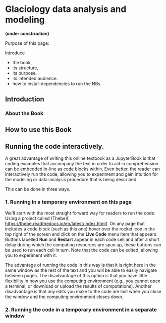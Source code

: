 # Glaciology data analysis and modeling

**(under construction)**

Purpose of this page:

Introduce
* the book,
* its structure,
* its purpose,
* its intended audience.
* how to install dependencies to run the NBs.


## Introduction

### About the Book

## How to use this Book

## Running the code interactively.
A great advantage of writing this online textbook as a JupyterBook is that coding examples that accompany the text in order to aid in comprehension can be embedded in-line as code blocks within. Even better, the reader can interactively run the code, allowing you to experiment and gain intuition for the modeling or data-analysis procedure that is being described.

This can be done in three ways.

### 1. Running in a temporary environment on this page
We'll start with the most straight forward way for readers to run the code. Using a project called (Thebe)[ https://thebe.readthedocs.io/en/latest/index.html]. On any page that includes a code block (such as this one) hover over the rocket icon in the top right of the screen and click on the **Live Code** menu item that appears. Buttons labelled **Run** and **Restart** appear in each code cell and after a short delay during which the computing resources are spun up, these buttons can be used to run each cell in turn. Note that the code can be edited, allowing you to experiment with it.

The advantage of running the code in this way is that it is right here in the same window as the rest of the text and you will be able to easily navigate between pages. The disadvantage of this option is that you have little flexibility in how you use the computing environment (e.g., you cannot open a terminal, or download or upload the results of computations). Another disadvantage is that any edits you make to the code are lost when you close the window and the computing environment closes down.  


### 2. Running the code in a temporary environment in a separate window  
